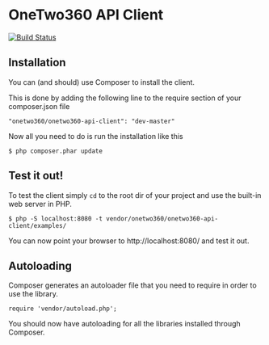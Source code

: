 OneTwo360 API Client
=====================

[![Build Status](https://travis-ci.org/onetwo360/onetwo360-php-client.png?branch=master)](https://travis-ci.org/onetwo360/onetwo360-php-client)

Installation
------------

You can (and should) use Composer to install the client.

This is done by adding the following line to the require section of your composer.json file

	"onetwo360/onetwo360-api-client": "dev-master"

Now all you need to do is run the installation like this

	$ php composer.phar update

Test it out!
------------

To test the client simply `cd` to the root dir of your project and use the built-in web server in PHP.

	$ php -S localhost:8080 -t vendor/onetwo360/onetwo360-api-client/examples/

You can now point your browser to http://localhost:8080/ and test it out.

Autoloading
-----------

Composer generates an autoloader file that you need to require in order to use the library.

	require 'vendor/autoload.php';

You should now have autoloading for all the libraries installed through Composer.
